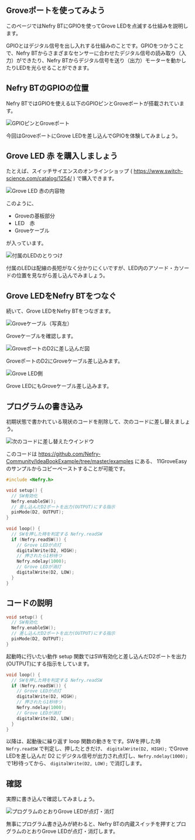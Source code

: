 ## Groveポートを使ってみよう

このページではNefry BTにGPIOを使ってGrove LEDを点滅する仕組みを説明します。

GPIOとはデジタル信号を出し入れする仕組みのことです。GPIOをつかうことで、Nefry BTからさまざまなセンサーに合わせたデジタル信号の読み取り（入力）ができたり、Nefry BTからデジタル信号を送り（出力）モーターを動かしたりLEDを光らせることができます。

## Nefry BTのGPIOの位置

Nefry BTではGPIOを使える以下のGPIOピンとGroveポートが搭載されています。

![GPIOピンとGroveポート](11GroveEasy_01.jpg)

今回はGroveポートにGrove LEDを差し込んでGPIOを体験してみましょう。

## Grove LED 赤 を購入しましょう

たとえば、スイッチサイエンスのオンラインショップ ( https://www.switch-science.com/catalog/1254/ ) で購入できます。

![Grove LED 赤の内容物](11GroveEasy_02.jpg)

このように、

* Groveの基板部分
* LED　赤
* Groveケーブル

が入っています。

![付属のLEDのとりつけ](11GroveEasy_03.jpg)

付属のLEDは配線の長短がなく分かりにくいですが、LED内のアソード・カソードの位置を見ながら差し込んでみましょう。

## Grove LEDをNefry BTをつなぐ

続いて、Grove LEDをNefry BTをつなぎます。

![Groveケーブル（写真左）](11GroveEasy_04.jpg)

Groveケーブルを確認します。

![GroveポートのD2に差し込んだ図](11GroveEasy_05.jpg)

GroveポートのD2にGroveケーブル差し込みます。

![Grove LED側](11GroveEasy_06.jpg)

Grove LEDにもGroveケーブル差し込みます。

## プログラムの書き込み

初期状態で書かれている現状のコードを削除して、次のコードに差し替えましょう。

![次のコードに差し替えたウインドウ](11GroveEasy_07.png)

このコードは https://github.com/Nefry-Community/IdeaBookExample/tree/master/examples にある、 11GroveEasy のサンプルからコピーペーストすることが可能です。

```c
#include <Nefry.h>

void setup() {
  // SW有効化
  Nefry.enableSW();
  // 差し込んだD2ポートを出力(OUTPUT)にする指示
  pinMode(D2, OUTPUT);
}
 
void loop() {
  // SWを押した時を判定する Nefry.readSW
  if (Nefry.readSW()) {
    // Grove LEDが点灯
    digitalWrite(D2, HIGH);
    // 押されたら1秒待つ
    Nefry.ndelay(1000);
    // Grove LEDが消灯
    digitalWrite(D2, LOW);
  }
}
```

## コードの説明

```c
void setup() {
  // SW有効化
  Nefry.enableSW();
  // 差し込んだD2ポートを出力(OUTPUT)にする指示
  pinMode(D2, OUTPUT);
}
```

起動時に行いたい動作 setup 関数ではSW有効化と差し込んだD2ポートを出力(OUTPUT)にする指示をしています。

```c
void loop() {
  // SWを押した時を判定する Nefry.readSW
  if (Nefry.readSW()) {
    // Grove LEDが点灯
    digitalWrite(D2, HIGH);
    // 押されたら1秒待つ
    Nefry.ndelay(1000);
    // Grove LEDが消灯
    digitalWrite(D2, LOW);
  }
}
```

以降は、起動後に繰り返す loop 関数の動きをです。SWを押した時 ```Nefry.readSW``` で判定し、押したときだけ、 ```digitalWrite(D2, HIGH);``` でGrove LEDを差し込んだ D2 にデジタル信号が出力され点灯し、```Nefry.ndelay(1000);``` で1秒待ってから、 ```digitalWrite(D2, LOW);``` で消灯します。

## 確認

実際に書き込んで確認してみましょう。

![プログラムのとおりGrove LEDが点灯・消灯](11GroveEasy_08.jpg)

無事にプログラム書き込みが終わると、Nefry BTの内蔵スイッチを押すとプログラムのとおりGrove LEDが点灯・消灯します。
